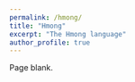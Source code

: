 ```yaml
---
permalink: /hmong/
title: "Hmong"
excerpt: "The Hmong language"
author_profile: true
---
```


Page blank.